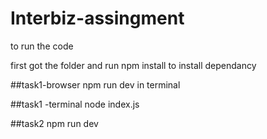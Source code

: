 # Interbiz-assingment

to run the code

first got the folder 
and run npm install to install dependancy

##task1-browser
npm run dev in terminal

##task1 -terminal
node index.js

##task2
npm run dev

